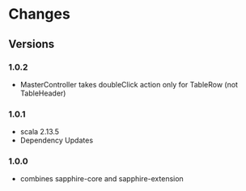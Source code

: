 # Changes

## Versions

### 1.0.2
* MasterController takes doubleClick action only for TableRow (not TableHeader)


### 1.0.1
* scala 2.13.5
* Dependency Updates

### 1.0.0
* combines sapphire-core and sapphire-extension
